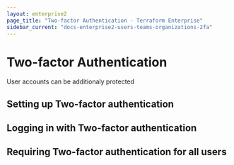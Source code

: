 ```yaml
---
layout: enterprise2
page_title: "Two-factor Authentication - Terraform Enterprise"
sidebar_current: "docs-enterprise2-users-teams-organizations-2fa"
---
```


# Two-factor Authentication

User accounts can be additionaly protected

## Setting up Two-factor authentication

## Logging in with Two-factor authentication

## Requiring Two-factor authentication for all users